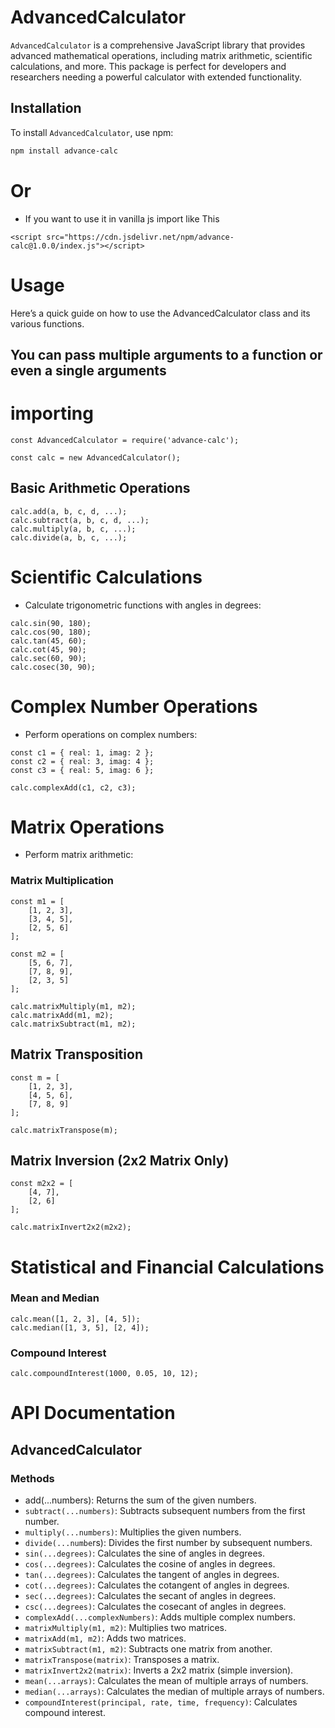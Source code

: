 # AdvancedCalculator

`AdvancedCalculator` is a comprehensive JavaScript library that provides advanced mathematical operations, including matrix arithmetic, scientific calculations, and more. This package is perfect for developers and researchers needing a powerful calculator with extended functionality.

## Installation

To install `AdvancedCalculator`, use npm:

```bash
npm install advance-calc
```

# Or 
- If you want to use it in vanilla js import like This
```
<script src="https://cdn.jsdelivr.net/npm/advance-calc@1.0.0/index.js"></script>
```

# Usage
Here’s a quick guide on how to use the AdvancedCalculator class and its various functions.

## You can pass multiple arguments to a function or even a single arguments

# importing
```
const AdvancedCalculator = require('advance-calc');
```
```
const calc = new AdvancedCalculator();
```

## Basic Arithmetic Operations

```
calc.add(a, b, c, d, ...);
calc.subtract(a, b, c, d, ...);
calc.multiply(a, b, c, ...);
calc.divide(a, b, c, ...);
```

# Scientific Calculations

- Calculate trigonometric functions with angles in degrees:
```
calc.sin(90, 180);
calc.cos(90, 180);
calc.tan(45, 60); 
calc.cot(45, 90); 
calc.sec(60, 90);
calc.cosec(30, 90); 
```
# Complex Number Operations
- Perform operations on complex numbers:

```
const c1 = { real: 1, imag: 2 };
const c2 = { real: 3, imag: 4 };
const c3 = { real: 5, imag: 6 };

calc.complexAdd(c1, c2, c3);
```
# Matrix Operations
- Perform matrix arithmetic:

### Matrix Multiplication

```
const m1 = [
    [1, 2, 3],
    [3, 4, 5],
    [2, 5, 6]
];

const m2 = [
    [5, 6, 7],
    [7, 8, 9],
    [2, 3, 5]
];
```

```
calc.matrixMultiply(m1, m2);
calc.matrixAdd(m1, m2);
calc.matrixSubtract(m1, m2);
```
## Matrix Transposition
```
const m = [
    [1, 2, 3],
    [4, 5, 6],
    [7, 8, 9]
];
```

```
calc.matrixTranspose(m);
```
## Matrix Inversion (2x2 Matrix Only)
```
const m2x2 = [
    [4, 7],
    [2, 6]
];
```

```
calc.matrixInvert2x2(m2x2);
```
# Statistical and Financial Calculations

### Mean and Median
```
calc.mean([1, 2, 3], [4, 5]);
calc.median([1, 3, 5], [2, 4]);
```
### Compound Interest
```
calc.compoundInterest(1000, 0.05, 10, 12);
```

# API Documentation

## AdvancedCalculator
### Methods

- add(...numbers): Returns the sum of the given numbers.
- `subtract(...numbers)`: Subtracts subsequent numbers from the first number.
- `multiply(...numbers)`: Multiplies the given numbers.
- `divide(...numbe`rs): Divides the first number by subsequent numbers.
- `sin(...degrees)`: Calculates the sine of angles in degrees.
- `cos(...degrees)`: Calculates the cosine of angles in degrees.
- `tan(...degrees)`: Calculates the tangent of angles in degrees.
- `cot(...degrees)`: Calculates the cotangent of angles in degrees.
- `sec(...degrees)`: Calculates the secant of angles in degrees.
- `csc(...degrees)`: Calculates the cosecant of angles in degrees.
- `complexAdd(...complexNumbers)`: Adds multiple complex numbers.
- `matrixMultiply(m1, m2)`: Multiplies two matrices.
- `matrixAdd(m1, m2)`: Adds two matrices.
- `matrixSubtract(m1, m2)`: Subtracts one matrix from another.
- `matrixTranspose(matrix)`: Transposes a matrix.
- `matrixInvert2x2(matrix)`: Inverts a 2x2 matrix (simple inversion).
- `mean(...arrays)`: Calculates the mean of multiple arrays of numbers.
- `median(...arrays)`: Calculates the median of multiple arrays of numbers.
- `compoundInterest(principal, rate, time, frequency)`: Calculates compound interest.
